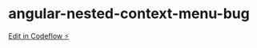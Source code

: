 # angular-nested-context-menu-bug

[Edit in Codeflow ⚡️](https://stackblitz.com/~/github.com/ghostlytalamaur/angular-nested-context-menu-bug)